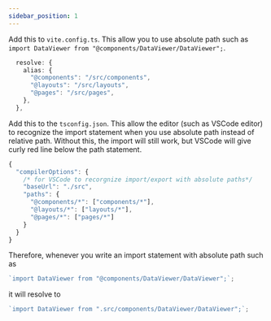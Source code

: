 ```yaml
---
sidebar_position: 1
---
```


Add this to `vite.config.ts`. This allow you to use absolute path such as `import DataViewer from "@components/DataViewer/DataViewer";`.

```ts
  resolve: {
    alias: {
      "@components": "/src/components",
      "@layouts": "/src/layouts",
      "@pages": "/src/pages",
    },
  },
```

Add this to the `tsconfig.json`. This allow the editor (such as VSCode editor) to recognize the import statement when you use absolute path instead of relative path. Without this, the import will still work, but VSCode will give curly red line below the path statement.

```js
{
  "compilerOptions": {
    /* for VSCode to recorgnize import/export with absolute paths*/
    "baseUrl": "./src",
    "paths": {
      "@components/*": ["components/*"],
      "@layouts/*": ["layouts/*"],
      "@pages/*": ["pages/*"]
    }
  }
}
```

Therefore, whenever you write an import statement with absolute path such as

```js
`import DataViewer from "@components/DataViewer/DataViewer";`;
```

it will resolve to

```js
`import DataViewer from ".src/components/DataViewer/DataViewer";`;
```
